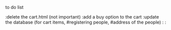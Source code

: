 to do list

:delete the cart.html (not important)
:add a buy option to the cart 
:update the database (for cart items, #registering people, #address of the people)
:
:
